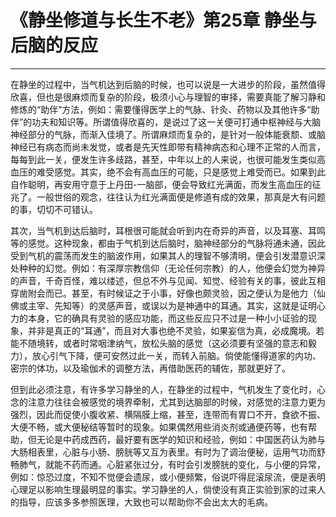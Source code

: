 # 《静坐修道与长生不老》第25章 静坐与后脑的反应

------

在静坐的过程中，当气机达到后脑的时候，也可以说是一大进步的阶段，虽然值得欣喜，但也是很麻烦而复杂的阶段，极须小心与理智的审择，需要真能了解习静和修炼的“助伴”方法，例如：需要懂得医学上的气脉、针灸、药物以及其他许多“助伴”的功夫和知识等。所谓值得欣喜的，是说过了这一关便可打通中枢神经与大脑神经部分的气脉，而渐入佳境了。所谓麻烦而复杂的，是针对一般体能衰颓、或脑神经已有病态而尚未发觉，或者是先天性即带有精神病态和心理不正常的人而言，每每到此一关，便发生许多歧路，甚至，中年以上的人来说，也很可能发生类似高血压的难受感觉。其实，绝不会有高血压的可能，只是感觉上难受而已。如果到此自作聪明，再安用守意于上丹田-一脑部，便会导致红光满面，而发生高血压的征兆了。一般世俗的观念，往往认为红光满面便是修道有成的效果，那真是大有问题的事，切切不可错认。

其次，当气机到达后脑时，耳根很可能就会听到内在奇异的声音，以及耳塞、耳鸣等的感觉。这种现象，都由于气机到达后脑时，脑神经部分的气脉将通未通，因此受到气机的震荡而发生的脑波作用，如果其人的理智不够清明，便会引发潜意识深处种种的幻觉。例如：有深厚宗教信仰（无论任何宗教）的人，他便会幻觉为神异的声音，千奇百怪，难以缕述，但总不外与见闻、知觉、经验有关的事，彼此互相穿凿附会而已。甚至，有时候证之于小事，好像也颇灵验，因之便认为是他力（仙佛或主宰、先知等）的灵感声音，或误以为是神通中的耳通。其实，这就是证明心力的本身，它的确具有灵验的感应功能，而这些反应只不过是一种小小证验的现象，并非是真正的“耳通”，而且对大事也绝不灵验，如果妄信为真，必成魔境。若能不随境转，或者时常咽津纳气，放松头脑的感觉（这必须要有坚强的意志和毅力），放心引气下降，便可安然过此一关，而转入前脑。倘使能懂得道家的内功、密宗的体功，以及瑜伽术的调整方法，再借助医药的辅佐，那就更好了。

但到此必须注意，有许多学习静坐的人，在静坐的过程中，气机发生了变化时，心念的注意力往往会被感觉的境界牵制，尤其到达脑部的时候，对感觉的注意力更为强烈，因此而促使小腹收紧、横隔膜上缩，甚至，连带而有胃口不开，食欲不振、大便不畅，或大便秘结等暂时的现象。如果偶然用些消炎剂或通便药等，也有帮助，但无论是中药成西药，最好要有医学的知识和经验，例如：中国医药认为肺与大肠相表里，心脏与小肠、膀胱等又互为表里。有时为了调治便秘，运用气功而舒畅肺气，就能不药而通。心脏紧张过分，有时会引发膀胱的变化，与小便的异常，例如：惊恐过度，不知不觉便会遗尿，或小便频繁，俗说吓得屁滚尿流，便是表明心理足以影响生理最明显的事实。学习静坐的人，倘使没有真正实验到家的过来人的指导，应该多多参照医理，大致也可以帮助你不会出太大的毛病。